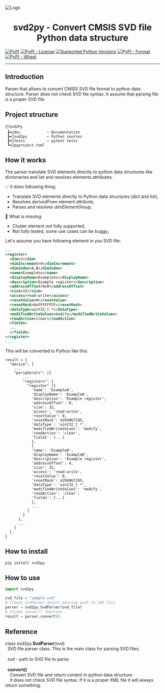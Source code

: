 ![Logo](https://raw.githubusercontent.com/gembcior/svd2py/main/doc/logo.svg)

<h1 align="center">svd2py - Convert CMSIS SVD file Python data structure</h1>

[![PyPI](https://img.shields.io/pypi/v/svd2py?label=svd2py)](https://pypi.org/project/svd2py/)
[![PyPI - License](https://img.shields.io/pypi/l/svd2py)](https://pypi.org/project/svd2py/)
[![Supported Python Versions](https://img.shields.io/pypi/pyversions/svd2py)](https://pypi.org/project/svd2py/)
[![PyPI - Format](https://img.shields.io/pypi/format/svd2py)](https://pypi.org/project/svd2py/)
[![PyPI - Wheel](https://img.shields.io/pypi/wheel/svd2py)](https://pypi.org/project/svd2py/)

---

## Introduction
Parser that allows to convert CMSIS SVD file format to python data structure.
Parser does not check SVD file syntax. It assume that parsing file is a proper SVD file.

## Project structure
```
📦Svd2Py
 ┣━📂doc            ─ Documentation
 ┣━📂svd2py         ─ Python sources
 ┣━📂tests          ─ pytest tests
 ┗━📜pyproject.toml
```

## How it works
The parser translate SVD elements directly to python data structures like dictionaries and list and resolves elements attributes.

:white_check_mark: It does following thing:
 - Translate SVD elements directly to Python data structures (dict and list),
 - Resolves *derivedFrom* element attribute,
 - Parses and resolves *dimElementGroup*,

:no_entry_sign: What is missing:
 - Cluster element not fully supported,
 - Not fully tested, some use cases can be buggy,

Let's assume you have following element in you SVD file:

```xml
...
<register>
  <dim>2</dim>
  <dimIncrement>4</dimIncrement>
  <dimIndex>A,B</dimIndex>
  <name>Example%s</name>
  <displayName>Example%s</displayName>
  <description>Example register</description>
  <addressOffset>0x0</addressOffset>
  <size>32</size>
  <access>read-write</access>
  <resetValue>0</resetValue>
  <resetMask>0xFFFFFFFF</resetMask>
  <dataType>uint32_t *</dataType>
  <modifiedWriteValues>modify</modifiedWriteValues>
  <readAction>clear</readAction>
  <fields>
  ...
  </fields>
</register>
...
```

This will be converted to Python like this:
```
result = {
  "device": {
    ...
    "peripherals": [{
        ...
        "registers": {
          "register" [{
            'name': 'ExampleA',
            'displayName': 'ExampleA',
            'description': 'Example register',
            'addressOffset': 0,
            'size': 32,
            'access': 'read-write',
            'resetValue': 0,
            'resetMask': 4294967295,
            'dataType': 'uint32_t *',
            'modifiedWriteValues': 'modify',
            'readAction': 'clear',
            'fields': [...]
            },
            {
            'name': 'ExampleB',
            'displayName': 'ExampleB',
            'description': 'Example register',
            'addressOffset': 4,
            'size': 32,
            'access': 'read-write',
            'resetValue': 0,
            'resetMask': 4294967295,
            'dataType': 'uint32_t *',
            'modifiedWriteValues': 'modify',
            'readAction': 'clear',
            'fields': [...]
            },
            ...
          ]
        }
      },
      ...
    ]
  }
}
```

## How to install
``` shell
pip install svd2py
```

## How to use
```python
import svd2py

svd_file = "sample.svd"
# Create SvdParser object passing path to SVD file
parser = svd2py.SvdParser(svd_file)
# Invoke conver() function
result = parser.convert()
```

## Reference
class svd2py.**SvdParser**(svd)<br>
&nbsp;&nbsp;SVD file parser class. This is the main class for parsing SVD files.<br><br>
&nbsp;&nbsp;*svd* - path to SVD file to parse.<br><br>
&nbsp;&nbsp;**convert()**<br>
&nbsp;&nbsp;&nbsp;&nbsp;Convert SVD file and return content in python data structure.<br>
&nbsp;&nbsp;&nbsp;&nbsp;It does not check SVD file syntax. If it is a proper XML file it will always return something.
